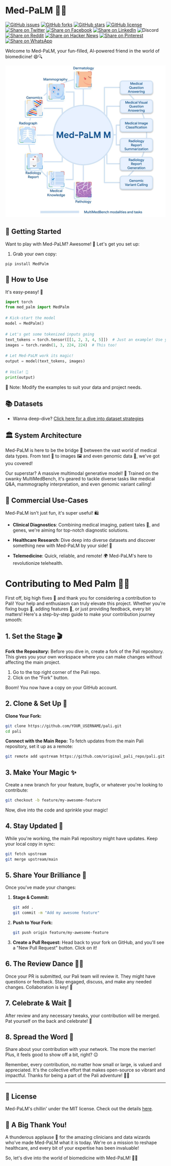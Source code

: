# Med-PaLM 🌴🔬
[![GitHub issues](https://img.shields.io/github/issues/kyegomez/Med-Palm)](https://github.com/kyegomez/Med-Palm/issues) 
[![GitHub forks](https://img.shields.io/github/forks/kyegomez/Med-Palm)](https://github.com/kyegomez/Med-Palm/network) 
[![GitHub stars](https://img.shields.io/github/stars/kyegomez/Med-Palm)](https://github.com/kyegomez/Med-Palm/stargazers) [![GitHub license](https://img.shields.io/github/license/kyegomez/Med-Palm)](https://github.com/kyegomez/Med-Palm/blob/master/LICENSE)
[![Share on Twitter](https://img.shields.io/twitter/url/https/twitter.com/cloudposse.svg?style=social&label=Share%20%40kyegomez/Med-Palm)](https://twitter.com/intent/tweet?text=Excited%20to%20introduce%20Med-Palm,%20the%20all-new%20robotics%20model%20with%20the%20potential%20to%20revolutionize%20automation.%20Join%20us%20on%20this%20journey%20towards%20a%20smarter%20future.%20%23RT1%20%23Robotics&url=https%3A%2F%2Fgithub.com%2Fkyegomez%2FMed-Palm)
[![Share on Facebook](https://img.shields.io/badge/Share-%20facebook-blue)](https://www.facebook.com/sharer/sharer.php?u=https%3A%2F%2Fgithub.com%2Fkyegomez%2FMed-Palm)
[![Share on LinkedIn](https://img.shields.io/badge/Share-%20linkedin-blue)](https://www.linkedin.com/shareArticle?mini=true&url=https%3A%2F%2Fgithub.com%2Fkyegomez%2FMed-Palm&title=Introducing%20Med-Palm%2C%20the%20All-New%20Robotics%20Model&summary=Med-Palm%20is%20the%20next-generation%20robotics%20model%20that%20promises%20to%20transform%20industries%20with%20its%20intelligence%20and%20efficiency.%20Join%20us%20to%20be%20a%20part%20of%20this%20revolutionary%20journey%20%23RT1%20%23Robotics&source=)
![Discord](https://img.shields.io/discord/999382051935506503)
[![Share on Reddit](https://img.shields.io/badge/-Share%20on%20Reddit-orange)](https://www.reddit.com/submit?url=https%3A%2F%2Fgithub.com%2Fkyegomez%2FMed-Palm&title=Exciting%20Times%20Ahead%20with%20Med-Palm%2C%20the%20All-New%20Robotics%20Model%20%23RT1%20%23Robotics) [![Share on Hacker News](https://img.shields.io/badge/-Share%20on%20Hacker%20News-orange)](https://news.ycombinator.com/submitlink?u=https%3A%2F%2Fgithub.com%2Fkyegomez%2FMed-Palm&t=Exciting%20Times%20Ahead%20with%20Med-Palm%2C%20the%20All-New%20Robotics%20Model%20%23RT1%20%23Robotics)
[![Share on Pinterest](https://img.shields.io/badge/-Share%20on%20Pinterest-red)](https://pinterest.com/pin/create/button/?url=https%3A%2F%2Fgithub.com%2Fkyegomez%2FMed-Palm&media=https%3A%2F%2Fexample.com%2Fimage.jpg&description=Med-Palm%2C%20the%20Revolutionary%20Robotics%20Model%20that%20will%20Change%20the%20Way%20We%20Work%20%23RT1%20%23Robotics)
[![Share on WhatsApp](https://img.shields.io/badge/-Share%20on%20WhatsApp-green)](https://api.whatsapp.com/send?text=I%20just%20discovered%20Med-Palm,%20the%20all-new%20robotics%20model%20that%20promises%20to%20revolutionize%20automation.%20Join%20me%20on%20this%20exciting%20journey%20towards%20a%20smarter%20future.%20%23RT1%20%23Robotics%0A%0Ahttps%3A%2F%2Fgithub.com%2Fkyegomez%2FMed-Palm)

Welcome to Med-PaLM, your fun-filled, AI-powered friend in the world of biomedicine! 😄🔍

![Med palm](image-9.png)

## 🚀 Getting Started

Want to play with Med-PaLM? Awesome! 🥳 Let's get you set up:

1. Grab your own copy:
```
pip install MedPalm
```

## 🧪 How to Use

It's easy-peasy! 🍋

```python
import torch
from med_palm import MedPalm

# Kick-start the model
model = MedPalm()

# Let's get some tokenized inputs going
text_tokens = torch.tensor([[1, 2, 3, 4, 5]])  # Just an example! Use your own data.
images = torch.randn(1, 3, 224, 224)  # This too!

# Let Med-PaLM work its magic!
output = model(text_tokens, images)

# Voila! 🎉
print(output)
```
📝 Note: Modify the examples to suit your data and project needs.

## 📚 Datasets 
- Wanna deep-dive? [Click here for a dive into dataset strategies](docs/DATASETS.md)

## 🏛️ System Architecture

Med-PaLM is here to be the bridge 🌉 between the vast world of medical data types. From text 📜 to images 🖼️ and even genomic data 🧬, we've got you covered!

Our superstar? A massive multimodal generative model! 🌟 Trained on the swanky MultiMedBench, it's geared to tackle diverse tasks like medical Q&A, mammography interpretation, and even genomic variant calling!

## 💼 Commercial Use-Cases

Med-PaLM isn't just fun, it's super useful! 🛍️
- **Clinical Diagnostics**: Combining medical imaging, patient tales 📖, and genes, we're aiming for top-notch diagnostic solutions.
  
- **Healthcare Research**: Dive deep into diverse datasets and discover something new with Med-PaLM by your side! 🤿
  
- **Telemedicine**: Quick, reliable, and remote! 🌍 Med-PaLM's here to revolutionize telehealth.

# Contributing to Med Palm 🤖🌟

First off, big high fives 🙌 and thank you for considering a contribution to Pali! Your help and enthusiasm can truly elevate this project. Whether you're fixing bugs 🐛, adding features 🎁, or just providing feedback, every bit matters! Here's a step-by-step guide to make your contribution journey smooth:

## 1. Set the Stage 🎬

**Fork the Repository:** Before you dive in, create a fork of the Pali repository. This gives you your own workspace where you can make changes without affecting the main project.

1. Go to the top right corner of the Pali repo.
2. Click on the "Fork" button. 

Boom! You now have a copy on your GitHub account.

## 2. Clone & Set Up 🚀

**Clone Your Fork:** 
```bash
git clone https://github.com/YOUR_USERNAME/pali.git
cd pali
```

**Connect with the Main Repo:** To fetch updates from the main Pali repository, set it up as a remote:
```bash
git remote add upstream https://github.com/original_pali_repo/pali.git
```

## 3. Make Your Magic ✨

Create a new branch for your feature, bugfix, or whatever you're looking to contribute:
```bash
git checkout -b feature/my-awesome-feature
```

Now, dive into the code and sprinkle your magic!

## 4. Stay Updated 🔄

While you're working, the main Pali repository might have updates. Keep your local copy in sync:

```bash
git fetch upstream
git merge upstream/main
```

## 5. Share Your Brilliance 🎁

Once you've made your changes:

1. **Stage & Commit:**
   ```bash
   git add .
   git commit -m "Add my awesome feature"
   ```

2. **Push to Your Fork:**
   ```bash
   git push origin feature/my-awesome-feature
   ```

3. **Create a Pull Request:** Head back to your fork on GitHub, and you'll see a "New Pull Request" button. Click on it!

## 6. The Review Dance 💃🕺

Once your PR is submitted, our Pali team will review it. They might have questions or feedback. Stay engaged, discuss, and make any needed changes. Collaboration is key! 🤝

## 7. Celebrate & Wait 🎉

After review and any necessary tweaks, your contribution will be merged. Pat yourself on the back and celebrate! 🎊

## 8. Spread the Word 📢

Share about your contribution with your network. The more the merrier! Plus, it feels good to show off a bit, right? 😉

Remember, every contribution, no matter how small or large, is valued and appreciated. It's the collective effort that makes open-source so vibrant and impactful. Thanks for being a part of the Pali adventure! 🌟🚀

----


## 📜 License

Med-PaLM's chillin' under the MIT license. Check out the details [here](LICENSE.md).

## 🎉 A Big Thank You!

A thunderous applause 👏 for the amazing clinicians and data wizards who've made Med-PaLM what it is today. We're on a mission to reshape healthcare, and every bit of your expertise has been invaluable!

So, let's dive into the world of biomedicine with Med-PaLM! 🎈🥳